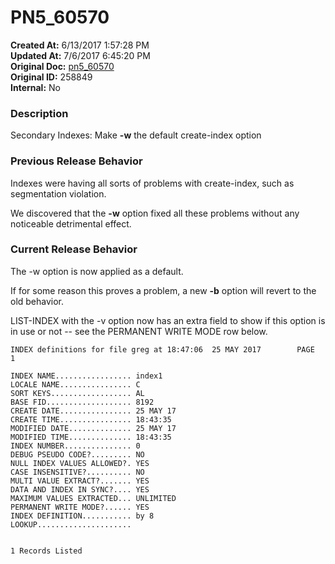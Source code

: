 # PN5_60570

**Created At:** 6/13/2017 1:57:28 PM  
**Updated At:** 7/6/2017 6:45:20 PM  
**Original Doc:** [pn5_60570](https://docs.jbase.com/36526-5-6-2-release-notes/pn5_60570)  
**Original ID:** 258849  
**Internal:** No  


### Description

Secondary Indexes: Make **-w** the default create-index option



### Previous Release Behavior

Indexes were having all sorts of problems with create-index, such as segmentation violation.

We discovered that the **-w** option fixed all these problems without any noticeable detrimental effect.



### Current Release Behavior

The -w option is now applied as a default.

If for some reason this proves a problem, a new **-b** option will revert to the old behavior.

LIST-INDEX with the -v option now has an extra field to show if this option is in use or not -- see the PERMANENT WRITE MODE row below.

```
INDEX definitions for file greg at 18:47:06  25 MAY 2017        PAGE    1

INDEX NAME................. index1                                                                                              
LOCALE NAME................ C                                                                                                   
SORT KEYS.................. AL                                                                                                  
BASE FID................... 8192                                                                                                
CREATE DATE................ 25 MAY 17                                                                                           
CREATE TIME................ 18:43:35                                                                                            
MODIFIED DATE.............. 25 MAY 17                                                                                           
MODIFIED TIME.............. 18:43:35                                                                                            
INDEX NUMBER............... 0                                                                                                   
DEBUG PSEUDO CODE?......... NO                                                                                                  
NULL INDEX VALUES ALLOWED?. YES                                                                                                 
CASE INSENSITIVE?.......... NO                                                                                                  
MULTI VALUE EXTRACT?....... YES                                                                                                 
DATA AND INDEX IN SYNC?.... YES                                                                                                 
MAXIMUM VALUES EXTRACTED... UNLIMITED                                                                                           
PERMANENT WRITE MODE?...... YES                                                                                                 
INDEX DEFINITION........... by 8                                                                                               
LOOKUP.....................                                                                                                     


1 Records Listed
```
